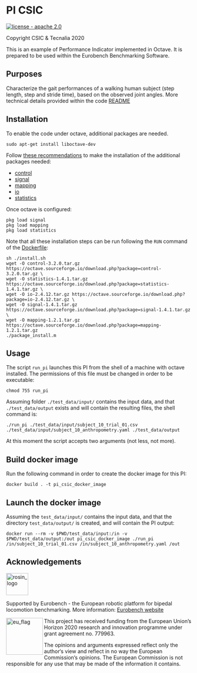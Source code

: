 # PI CSIC

[![license - apache 2.0](https://img.shields.io/:license-Apache%202.0-blue.svg)](https://opensource.org/licenses/Apache-2.0)

Copyright CSIC & Tecnalia 2020

This is an example of Performance Indicator implemented in Octave.
It is prepared to be used within the Eurobench Benchmarking Software.

## Purposes

Characterize the gait performances of a walking human subject (step length, step and stride time), based on the observed joint angles.
More technical details provided within the code [README](src/README.md)

## Installation

To enable the code under octave, additional packages are needed.

```console
sudo apt-get install liboctave-dev
```

Follow [these recommendations](https://octave.org/doc/v4.2.1/Installing-and-Removing-Packages.html) to make the installation of the additional packages needed:

- [control](https://octave.sourceforge.io/control/index.html)
- [signal](https://octave.sourceforge.io/signal/index.html)
- [mapping](https://octave.sourceforge.io/mapping/index.html)
- [io](https://octave.sourceforge.io/io/index.html)
- [statistics](https://octave.sourceforge.io/statistics/index.html)

Once octave is configured:

```console
pkg load signal
pkg load mapping
pkg load statistics
```

Note that all these installation steps can be run following the `RUN` command of the [Dockerfile](Dockerfile):

```shell
sh ./install.sh
wget -O control-3.2.0.tar.gz https://octave.sourceforge.io/download.php?package=control-3.2.0.tar.gz \
wget -O statistics-1.4.1.tar.gz https://octave.sourceforge.io/download.php?package=statistics-1.4.1.tar.gz \
wget -O io-2.4.12.tar.gz https://octave.sourceforge.io/download.php?package=io-2.4.12.tar.gz \
wget -O signal-1.4.1.tar.gz https://octave.sourceforge.io/download.php?package=signal-1.4.1.tar.gz \
wget -O mapping-1.2.1.tar.gz https://octave.sourceforge.io/download.php?package=mapping-1.2.1.tar.gz
./package_install.m
```

## Usage

The script `run_pi` launches this PI from the shell of a machine with octave installed.
The permissions of this file must be changed in order to be executable:

```console
chmod 755 run_pi
```

Assuming folder `./test_data/input/` contains the input data, and that `./test_data/output` exists and will contain the resulting files, the shell command is:

```console
./run_pi ./test_data/input/subject_10_trial_01.csv ./test_data/input/subject_10_anthropometry.yaml ./test_data/output
```

At this moment the script accepts two arguments (not less, not more).

## Build docker image

Run the following command in order to create the docker image for this PI:

```console
docker build . -t pi_csic_docker_image
```

## Launch the docker image

Assuming the `test_data/input/` contains the input data, and that the directory `test_data/output/` is created, and will contain the PI output:

```shell
docker run --rm -v $PWD/test_data/input:/in -v $PWD/test_data/output:/out pi_csic_docker_image ./run_pi /in/subject_10_trial_01.csv /in/subject_10_anthropometry.yaml /out
```

## Acknowledgements

<a href="http://eurobench2020.eu">
  <img src="http://eurobench2020.eu/wp-content/uploads/2018/06/cropped-logoweb.png"
       alt="rosin_logo" height="60" >
</a>

Supported by Eurobench - the European robotic platform for bipedal locomotion benchmarking.
More information: [Eurobench website][eurobench_website]

<img src="http://eurobench2020.eu/wp-content/uploads/2018/02/euflag.png"
     alt="eu_flag" width="100" align="left" >

This project has received funding from the European Union’s Horizon 2020
research and innovation programme under grant agreement no. 779963.

The opinions and arguments expressed reflect only the author‘s view and
reflect in no way the European Commission‘s opinions.
The European Commission is not responsible for any use that may be made
of the information it contains.

[eurobench_logo]: http://eurobench2020.eu/wp-content/uploads/2018/06/cropped-logoweb.png
[eurobench_website]: http://eurobench2020.eu "Go to website"